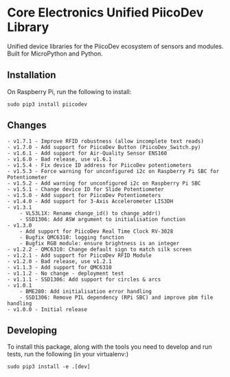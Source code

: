 # Core Electronics Unified PiicoDev Library
Unified device libraries for the PiicoDev ecosystem of sensors and modules.
Built for MicroPython and Python.

## Installation
On Raspberry Pi, run the following to install:
```shell
sudo pip3 install piicodev
```


## Changes

	- v1.7.1 - Improve RFID robustness (allow incomplete text reads)
	- v1.7.0 - Add support for PiicoDev Button (PiicoDev_Switch.py)
	- v1.6.1 - Add support for Air-Quality Sensor ENS160
	- v1.6.0 - Bad release, use v1.6.1
	- v1.5.4 - Fix device ID address for PiicoDev potentiometers
	- v1.5.3 - Force warning for unconfigured i2c on Raspberry Pi SBC for Potentiometer
	- v1.5.2 - Add warning for unconfigured i2c on Raspberry Pi SBC
	- v1.5.1 - Change device ID for Slide Potentiometer
	- v1.5.0 - Add support for PiicoDev Potentiometers
	- v1.4.0 - Add support for 3-Axis Accelerometer LIS3DH
	- v1.3.1
		- VL53L1X: Rename change_id() to change_addr()
		- SSD1306: Add ASW argument to initialisation function
	- v1.3.0
		- Add support for PiicoDev Real Time Clock RV-3028
		- Bugfix QMC6310: logging function
		- Bugfix RGB module: ensure brightness is an integer
	- v1.2.2 - QMC6310: Change default sign to match silk screen
	- v1.2.1 - Add support for PiicoDev RFID Module
	- v1.2.0 - Bad release, use v1.2.1
	- v1.1.3 - Add support for QMC6310
	- v1.1.2 - No change - deployment test
	- v1.1.1 - SSD1306: Add support for circles & arcs
	- v1.0.1 
		- BME280: Add initialisation error handling
		- SSD1306: Remove PIL dependency (RPi SBC) and improve pbm file handling
	- v1.0.0 - Initial release
 
 
## Developing
To install this package, along with the tools you need to develop and run tests, run the following (in your virtualenv:)
```shell
sudo pip3 install -e .[dev]
```
